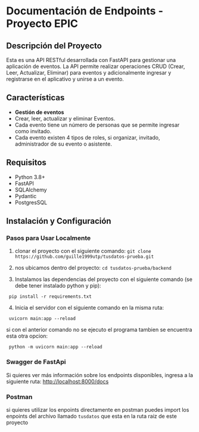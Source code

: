 

# Documentación de Endpoints - Proyecto EPIC

## Descripción del Proyecto

Esta es una API RESTful desarrollada con FastAPI para gestionar una aplicación de eventos. La API permite realizar operaciones CRUD (Crear, Leer, Actualizar, Eliminar) para eventos y adicionalmente ingresar y registrarse en el aplicativo y unirse a un evento.

## Características 
- **Gestión de eventos** 
- Crear, leer, actualizar y eliminar Eventos. 
- Cada evento tiene un número de personas que se permite ingresar como invitado. 
- Cada evento existen 4 tipos de roles, si organizar, invitado, administrador de su evento o asistente. 
  
## Requisitos 
- Python 3.8+ 
- FastAPI 
-  SQLAlchemy 
-  Pydantic 
-  PostgresSQL 

## Instalación y Configuración

### Pasos para Usar Localmente

1. clonar el proyecto con el siguiente comando: `git clone https://github.com/guille1999utp/tusdatos-prueba.git`

2. nos ubicamos dentro del proyecto: `cd tusdatos-prueba/backend`

3. Instalamos las dependencias del proyecto con el siguiente comando (se debe tener instalado python y pip):

```console
 pip install -r requirements.txt
```

4. Inicia el servidor con el siguiente comando en la misma ruta: 

```console
 uvicorn main:app --reload
```

si con el anterior comando no se ejecuto el programa tambien se encuentra esta otra opcion:

```console
 python -m uvicorn main:app --reload
```

### Swagger de FastApi

Si quieres ver más información sobre los endpoints disponibles, ingresa a la siguiente ruta: [http://localhost:8000/docs](http://localhost:8000/docs)

### Postman

si quieres utilizar los enpoints directamente en postman puedes import los enpoints del archivo llamado `tusdatos` que esta en la ruta raiz de este proyecto